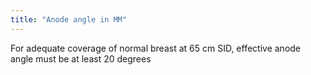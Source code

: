 ```yaml
---
title: "Anode angle in MM"
---
```

For adequate coverage of normal breast at 65 cm SID, effective anode angle must be at least 20 degrees

